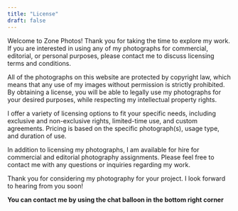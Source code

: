```yaml
---
title: "License"
draft: false
---
```

Welcome to Zone Photos! Thank you for taking the time to explore my work. If you are interested in using any of my photographs for commercial, editorial, or personal purposes, please contact me to discuss licensing terms and conditions.

All of the photographs on this website are protected by copyright law, which means that any use of my images without permission is strictly prohibited. By obtaining a license, you will be able to legally use my photographs for your desired purposes, while respecting my intellectual property rights.

I offer a variety of licensing options to fit your specific needs, including exclusive and non-exclusive rights, limited-time use, and custom agreements. Pricing is based on the specific photograph(s), usage type, and duration of use.

In addition to licensing my photographs, I am available for hire for commercial and editorial photography assignments. Please feel free to contact me with any questions or inquiries regarding my work.

Thank you for considering my photography for your project. I look forward to hearing from you soon!

**You can contact me by using the chat balloon in the bottom right corner**

